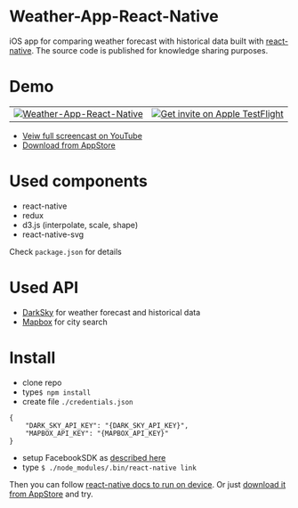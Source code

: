 # Weather-App-React-Native

iOS app for comparing weather forecast with historical data built with [react-native](https://facebook.github.io/react-native/).
The source code is published for knowledge sharing purposes.

# Demo
<table>
    <tr>
        <td><a href="https://www.youtube.com/watch?v=Z0eKfLKoo7w"><img src="http://i.giphy.com/Ow17HWlGTmtfG.gif" alt="Weather-App-React-Native"/></a></td>
        <td><a title="iOS app for comparing weather forecast with historical data" href="https://itunes.apple.com/us/app/zowni/id1140299292?ls=1&mt=8"><img src="http://i.imgur.com/VWmlW7M.png" alt="Get invite on Apple TestFlight"/></a></td>
    </tr>
</table>


* [Veiw full screencast on YouTube](https://www.youtube.com/watch?v=Z0eKfLKoo7w)
* [Download from AppStore](https://itunes.apple.com/us/app/zowni/id1140299292?ls=1&mt=8)
# Used components

* react-native
* redux
* d3.js (interpolate, scale, shape)
* react-native-svg



Check `package.json` for details

# Used API

* [DarkSky](https://darksky.net/dev/) for weather forecast and historical data
* [Mapbox](https://www.mapbox.com/geocoding/) for city search

# Install

* clone repo
* type`$ npm install`
* create file `./credentials.json`

```
{
    "DARK_SKY_API_KEY": "{DARK_SKY_API_KEY}",
    "MAPBOX_API_KEY": "{MAPBOX_API_KEY}"
}
```
* setup FacebookSDK as [described here](https://github.com/facebook/react-native-fbsdk)
* type `$ ./node_modules/.bin/react-native link`

Then you can follow [react-native docs to run on device](https://facebook.github.io/react-native/docs/running-on-device-ios.html#content). Or just [download it from AppStore](https://itunes.apple.com/us/app/zowni/id1140299292?ls=1&mt=8) and try.
